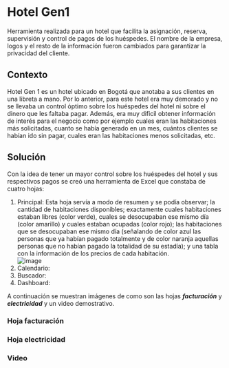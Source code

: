 # Hotel Gen1
Herramienta realizada para un hotel que facilita la asignación, reserva, supervisión y control de pagos de los huéspedes. El nombre de la empresa, logos y el resto de la información fueron cambiados para garantizar la privacidad del cliente.

## Contexto
Hotel Gen 1 es un hotel ubicado en Bogotá que anotaba a sus clientes en una libreta a mano. Por lo anterior, para este hotel era muy demorado y no se llevaba un control óptimo sobre los huéspedes del hotel ni sobre el dinero que les faltaba pagar. Además, era muy dificil obtener información de interés para el negocio como por ejemplo cuales eran las habitaciones más solicitadas, cuanto se había generado en un mes, cuántos clientes se habían ido sin pagar, cuales eran las habitaciones menos solicitadas, etc.

## Solución
Con la idea de tener un mayor control sobre los huéspedes del hotel y sus respectivos pagos se creó una herramienta de Excel que constaba de cuatro hojas:
1. Principal: Esta hoja servía a modo de resumen y se podía observar; la cantidad de habitaciones disponibles; exactamente cuales habitaciones estaban libres (color verde), cuales se desocupaban ese mismo día (color amarillo) y cuales estaban ocupadas (color rojo); las habitaciones que se desocupaban ese mismo día (señalando de color azul las personas que ya habían pagado totalmente y de color naranja aquellas personas que no habían pagado la totalidad de su estadía); y una tabla con la información de los precios de cada habitación.  <br> ![image](https://github.com/johanh-1/HotelGen1/assets/136139101/a464884d-77c6-40ac-a8c0-55978860edf0)
2. Calendario: 
3. Buscador: 
4. Dashboard: 



A continuación se muestran imágenes de como son las hojas ***facturación*** y ***electricidad*** y un video demostrativo.

### Hoja facturación


### Hoja electricidad


### Video 


